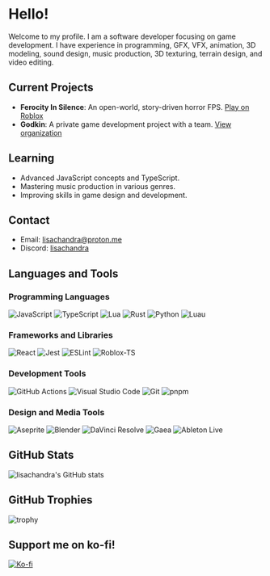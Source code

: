 # Hello!

Welcome to my profile. I am a software developer focusing on game development. I have experience in programming, GFX, VFX, animation, 3D modeling, sound design, music production, 3D texturing, terrain design, and video editing.

## Current Projects
- **Ferocity In Silence**: An open-world, story-driven horror FPS. [Play on Roblox](https://www.roblox.com/games/9161557310/Ferocity-In-Silence)
- **Godkin**: A private game development project with a team. [View organization](https://github.com/Project-Godkin/)

## Learning
- Advanced JavaScript concepts and TypeScript.
- Mastering music production in various genres.
- Improving skills in game design and development.

## Contact
- Email: lisachandra@proton.me
- Discord: [lisachandra](https://discordapp.com/users/758229030268174356)

## Languages and Tools

### Programming Languages
![JavaScript](https://img.shields.io/badge/javascript-%23323330.svg?style=for-the-badge&logo=javascript&logoColor=%23F7DF1E)
![TypeScript](https://img.shields.io/badge/TypeScript-3178C6?style=for-the-badge&logo=typescript&logoColor=white)
![Lua](https://img.shields.io/badge/Lua-2C2D72?style=for-the-badge&logo=lua&logoColor=white)
![Rust](https://img.shields.io/badge/Rust-000000?style=for-the-badge&logo=rust&logoColor=white)
![Python](https://img.shields.io/badge/Python-3776AB?style=for-the-badge&logo=python&logoColor=white)
![Luau](https://img.shields.io/endpoint?url=https%3A%2F%2Frunkit.io%2Flisachandra%2Fluau-svg-endpoint%2Fbranches%2Fmaster&style=for-the-badge)

### Frameworks and Libraries
![React](https://img.shields.io/badge/React-61DAFB?style=for-the-badge&logo=react&logoColor=white)
![Jest](https://img.shields.io/badge/Jest-C21325?style=for-the-badge&logo=jest&logoColor=white)
![ESLint](https://img.shields.io/badge/ESLint-4B32C3?style=for-the-badge&logo=eslint&logoColor=white)
![Roblox-TS](https://img.shields.io/endpoint?url=https%3A%2F%2Frunkit.io%2Flisachandra%2Froblox-ts-badge-endpoint%2Fbranches%2Fmaster&style=for-the-badge)

### Development Tools
![GitHub Actions](https://img.shields.io/badge/GitHub%20Actions-2088FF?style=for-the-badge&logo=github-actions&logoColor=white)
![Visual Studio Code](https://img.shields.io/badge/VS%20Code-007ACC?style=for-the-badge&logo=visual-studio-code&logoColor=white)
![Git](https://img.shields.io/badge/Git-F05032?style=for-the-badge&logo=git&logoColor=white)
![pnpm](https://img.shields.io/badge/pnpm-F69220?style=for-the-badge&logo=pnpm&logoColor=white)

### Design and Media Tools
![Aseprite](https://img.shields.io/badge/Aseprite-7D929E?style=for-the-badge&logo=aseprite&logoColor=white)
![Blender](https://img.shields.io/badge/Blender-F5792A?style=for-the-badge&logo=blender&logoColor=white)
![DaVinci Resolve](https://img.shields.io/badge/DaVinci%20Resolve-1F2C5C?style=for-the-badge&logo=davinci-resolve&logoColor=white)
![Gaea](https://img.shields.io/endpoint?url=https%3A%2F%2Frunkit.io%2Flisachandra%2Fgaea-badge-endpoint%2Fbranches%2Fmaster&style=for-the-badge)
![Ableton Live](https://img.shields.io/endpoint?url=https%3A%2F%2Frunkit.io%2Flisachandra%2Fableton-live-badge-endpoint%2Fbranches%2Fmaster&style=for-the-badge)

## GitHub Stats
![lisachandra's GitHub stats](https://github-readme-stats.vercel.app/api?username=lisachandra&show_icons=true&theme=radical)

## GitHub Trophies
![trophy](https://github-profile-trophy.vercel.app/?username=lisachandra&theme=onedark)

## Support me on ko-fi!
[![Ko-fi](https://img.shields.io/badge/Ko--fi-F16061?style=for-the-badge&logo=ko-fi&logoColor=white)](https://ko-fi.com/lisachandra)
